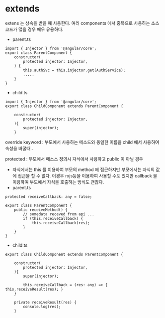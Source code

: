 # extends

extens 는 상속을 받을 때 사용한다.
여러 components 에서 중복으로 사용하는 소스코드가 많을 경우 매우 유용하다.

- parent.ts
```
import { Injector } from '@angular/core';
export class ParentComponent {
    constructor(
        protected injector: Injector,
    ) {
        this.authSvc = this.injector.get(AuthService);
        .....
    }
}
```
- child.ts
```
import { Injector } from '@angular/core';
export class ChildComponent extends ParentComponent {

    constructor(
        protected injector: Injector,
    ){
        super(injector);
    }

```
override keyword :  부모에서 사용하는 메소드와 동일한 이름을 child 에서 사용하여 속성을 바꿀때..

protected : 무모에서 메소스 정의시 자식에서 사용하고 public 이 아닐 경우

- 자식에서는 this 를 이용하여 부모의 method 에 접근하지만 부모에서는 자식의 값에 접근을 할 수 없다.
이경우 rxjs등을 이용하여 사용할 수도 있지만 callback 을 이용하여 부모에서 자식을 호출하는 방식도 괜찮다.
- parent.ts
```
protected receiveCallback: any = false;

export class ParentComponent {
    public receiveMethod() {
        // somedata receved from api ...
        if (this.receiveCallback) {
            this.receiveCallback(res);
        }
    }
}
```

- child.ts
```
export class ChildComponent extends ParentComponent {

    constructor(
        protected injector: Injector,
    ){
        super(injector);

        this.receiveCallback = (res: any) => { this.receiveResult(res); }
    }

    private receiveResult(res) {
        console.log(res);
    }

```


